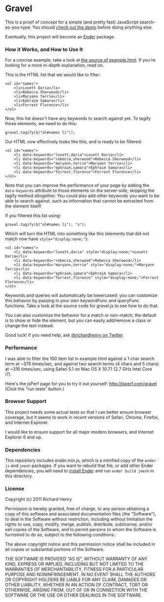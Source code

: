 # Gravel

This is a proof of concept for a simple (and pretty fast) JavaScript search-as-you-type. You should [check out the demo](http://richardhenry.github.com/gravel/example.html) before doing anything else.

Eventually, this project will become an [Ender](http://ender.no.de/) package.

### How it Works, and How to Use It

For a concise example, take a look at [the source of example.html](https://github.com/richardhenry/gravel/blob/master/example.html). If you're looking for a more in-depth explanation, read on.

This is the HTML list that we would like to filter:

    <ol id="names">
        <li>Lovett Daria</li>
        <li>Rebecca Sherwood</li>
        <li>Maryann Terrie</li>
        <li>Ephraim Samara</li>
        <li>Forrest Florence</li>
    </ol>

Now, this list doesn't have any keywords to search against yet. To tagify these elements, we need to do this:

    gravel.tagify($("ol#names li"));

Our HTML now effectively looks like this, and is ready to be filtered:

    <ol id="names">
        <li data-keywords="lovett,daria">Lovett Daria</li>
        <li data-keywords="rebecca,sherwood">Rebecca Sherwood</li>
        <li data-keywords="maryann,terrie">Maryann Terrie</li>
        <li data-keywords="ephraim,samara">Ephraim Samara</li>
        <li data-keywords="forrest,florence">Forrest Florence</li>
    </ol>

Note that you can improve the performance of your page by adding the `data-keywords` attribute to those elements on the server-side, skipping the tagify method altogether. You could also add other keywords you want to be able to search against, such as information that cannot be extracted from the element itself!

If you filtered this list using:

    gravel.tagify($("ol#names li"), "s");

Which will turn the HTML into something like this (elements that did not match now have `style="display:none;"`):

    <ol id="names">
        <li data-keywords="lovett,daria" style="display:none;">Lovett Daria</li>
        <li data-keywords="rebecca,sherwood">Rebecca Sherwood</li>
        <li data-keywords="maryann,terrie" style="display:none;">Maryann Terrie</li>
        <li data-keywords="ephraim,samara">Ephraim Samara</li>
        <li data-keywords="forrest,florence" style="display:none;">Forrest Florence</li>
    </ol>

Keywords and queries will automatically be lowercased; you can customize this behavior by passing in your own keywordFunc and queryFunc functions. Take a look at the source code for gravel.js to see how to do that.

You can also customize the behavior for a match or non-match; the default is to show or hide the element, but you can easily add/remove a class or change the text instead.

Good luck! If you need help, ask [@richardhenry on Twitter](http://twitter.com/richardhenry).

### Performance

I was able to filter the 100 item list in example.html against a 1 char search term at ~376 times/sec, and against two search terms (4 chars and 5 chars) at ~316 times/sec, using Safari 5.1 on Mac OS X 10.7.1 (2.7 GHz Intel Core i7).

Here's the jsPerf page for you to try it out yourself: http://jsperf.com/gravel (Click the "run tests" button.)

### Browser Support

This project needs some actual tests so that I can better ensure browser coverage, but it seems to work in recent versions of Safari, Chrome, Firefox, and Internet Explorer.

I would like to ensure support for all major modern browsers, and Internet Explorer 6 and up.

### Dependencies

This repository includes ender.min.js, which is a minified copy of the `ender-js` and `jeesh` packages. If you want to rebuild that file, or add other Ender dependencies, you will need to [install Ender](http://ender.no.de/) and run `ender build jeesh` in this directory.

### License

Copyright (c) 2011 Richard Henry

Permission is hereby granted, free of charge, to any person obtaining
a copy of this software and associated documentation files (the
"Software"), to deal in the Software without restriction, including
without limitation the rights to use, copy, modify, merge, publish,
distribute, sublicense, and/or sell copies of the Software, and to
permit persons to whom the Software is furnished to do so, subject to
the following conditions:

The above copyright notice and this permission notice shall be
included in all copies or substantial portions of the Software.

THE SOFTWARE IS PROVIDED "AS IS", WITHOUT WARRANTY OF ANY KIND,
EXPRESS OR IMPLIED, INCLUDING BUT NOT LIMITED TO THE WARRANTIES OF
MERCHANTABILITY, FITNESS FOR A PARTICULAR PURPOSE AND
NONINFRINGEMENT. IN NO EVENT SHALL THE AUTHORS OR COPYRIGHT HOLDERS BE
LIABLE FOR ANY CLAIM, DAMAGES OR OTHER LIABILITY, WHETHER IN AN ACTION
OF CONTRACT, TORT OR OTHERWISE, ARISING FROM, OUT OF OR IN CONNECTION
WITH THE SOFTWARE OR THE USE OR OTHER DEALINGS IN THE SOFTWARE.